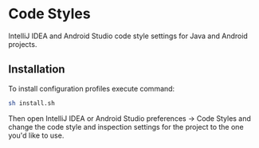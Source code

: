 # Code Styles

IntelliJ IDEA and Android Studio code style settings for Java and Android projects.

## Installation

To install configuration profiles execute command:

```bash
sh install.sh
```
Then open IntelliJ IDEA or Android Studio preferences -> Code Styles and
change the code style and inspection settings for the project to the one you'd
like to use.
